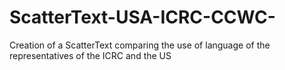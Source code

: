 # ScatterText-USA-ICRC-CCWC-
Creation of a ScatterText comparing the use of language of the representatives of the ICRC and the US

